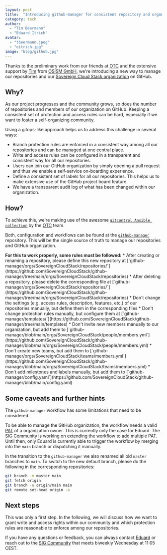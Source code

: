 ```yaml
---
layout: post
title:  "Introducing github-manager for consistent repository and organization management"
category: tech
author:
  - "Tim Beermann"
  - "Eduard Itrich"
avatar:
  - "tbeermann.jpeg"
  - "eitrich.jpg"
image: "blog/github.jpg"
---
```


Thanks to the preliminary work from our friends at [OTC](https://github.com/opentelekomcloud)
and the extensive support by [Tim](https://github.com/tibeer) from [OSISM GmbH](https://github.com/osism),
we're introducing a new way to manage our repositories and our [Sovereign Cloud Stack organization](https://github.com/SovereignCloudStack)
on GitHub.

## Why?

As our project progresses and the community grows, so does the number of repositories
and members of our organization on GitHub. Keeping a consistent set of protection and
access rules can be hard, especially if we want to foster a self-organizing community.

Using a gitops-like approach helps us to address this challenge in several ways:

* Branch protection rules are enforced in a consistent way among all our repositories
and can be managed at one central place.
* Write and access rules can be configured in a transparent and consistent way for
all our repositories.
* Users can join our GitHub organization by simply opening a pull request and thus
we enable a self-service on-boarding experience.
* Define a consistent set of labels for all our repositories. This helps us to make
extensive use of the GitHub project board feature.
* We have a transparent audit log of what has been changed within our organization.

## How?

To achieve this, we're making use of the awesome [`gitcontrol Ansible collection`](https://github.com/opentelekomcloud/ansible-collection-gitcontrol)
by the [OTC](https://github.com/opentelekomcloud) team.

Both, configuration and workflows can be found at the [`github-manager`](https://github.com/SovereignCloudStack/github-manager) repository.
This will be the single source of truth to manage our repositories and GitHub organization.

<div class="alert alert-warning" role="alert" markdown="1">
  <b>For this to work properly, some rules must be followed:</b>
* After creating or renaming a repository, please define this new repository at [`github-manager/orgs/SovereignCloudStack/repositories/`](https://github.com/SovereignCloudStack/github-manager/tree/main/orgs/SovereignCloudStack/repositories)
* After deleting a repository, please delete the corresponding file at [`github-manager/orgs/SovereignCloudStack/repositories/`](https://github.com/SovereignCloudStack/github-manager/tree/main/orgs/SovereignCloudStack/repositories)
* Don't change the settings (e.g. access rules, description, features, etc.) of our repositories manually, but define them in the corresponding files
* Don't change protection rules manually, but configure them at [`github-manager/templates/`](https://github.com/SovereignCloudStack/github-manager/tree/main/templates)
* Don't invite new members manually to our organization, but add them to [`github-manager/blob/main/orgs/SovereignCloudStack/people/members.yml`](https://github.com/SovereignCloudStack/github-manager/blob/main/orgs/SovereignCloudStack/people/members.yml)
* Don't create new teams, but add them to [`github-manager/orgs/SovereignCloudStack/teams/members.yml`](https://github.com/SovereignCloudStack/github-manager/blob/main/orgs/SovereignCloudStack/teams/members.yml)
* Don't add milestones and labels manually, but add them to [`github-manager/config.yaml`](https://github.com/SovereignCloudStack/github-manager/blob/main/config.yaml)
</div>

## Some caveats and further hints

The `github-manager` workflow has some limitations that need to be considered.

To be able to manage the GitHub organization, the workflow needs a valid [PAT](https://docs.github.com/en/authentication/keeping-your-account-and-data-secure/creating-a-personal-access-token) of a organization owner. This is currently only the case for Eduard. The SIG Community is working on extending the workflow to add multiple PAT.
Until then, only Eduard is currently able to trigger the workflow by merging into the `main` branch or dispatching it manually.

In the transition to the `github-manager` we also renamed all old `master` branches to `main`. To switch to the new default branch, please do the following in the corresponding repositories:

```bash
git branch -m master main
git fetch origin
git branch -u origin/main main
git remote set-head origin -a
```

## Next steps

This was only a first step. In the following, we will discuss how we want to grant
write and access rights within our community and which protection rules are reasonable
to enforce among our repositories.

If you have any questions or feedback, you can always contact [Eduard](https://scs.community/itrich)
or reach out to the [SIG Community](https://scs.community/contribute/) that meets biweekly
Wednesday at 11:05 CEST.
